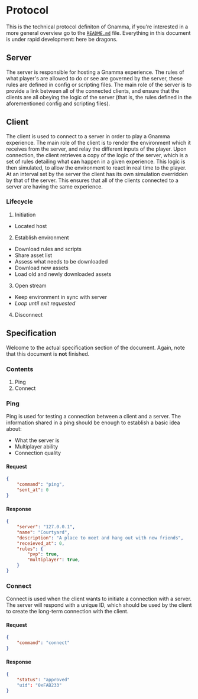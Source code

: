 # Protocol

This is the technical protocol definiton of Gnamma, if you're interested in a more general overview go to the [`README.md`](README.md) file. Everything in this document is under rapid development: here be dragons.

## Server

The server is responsible for hosting a Gnamma experience. The rules of what player's are allowed to do or see are governed by the server, these rules are defined in config or scripting files. The main role of the server is to provide a link between all of the connected clients, and ensure that the clients are all obeying the logic of the server (that is, the rules defined in the aforementioned config and scripting files).

## Client

The client is used to connect to a server in order to play a Gnamma experience. The main role of the client is to render the environment which it receives from the server, and relay the different inputs of the player. Upon connection, the client retrieves a copy of the logic of the server, which is a set of rules detailing what **can** happen in a given experience. This logic is then simulated, to allow the environment to react in real time to the player. At an interval set by the server the client has its own simulation overridden by that of the server. This ensures that all of the clients connected to a server are having the same experience.

### Lifecycle

1. Initiation
  - Located host
2. Establish environment
  - Download rules and scripts
  - Share asset list
  - Assess what needs to be downloaded
  - Download new assets
  - Load old and newly downloaded assets
3. Open stream
  - Keep environment in sync with server
  - *Loop until exit requested*
4. Disconnect

## Specification

Welcome to the actual specification section of the document. Again, note that this document is **not** finished.

### Contents

1. Ping
2. Connect

### Ping

Ping is used for testing a connection between a client and a server. The information shared in a ping should be enough to establish a basic idea about:

- What the server is
- Multiplayer ability
- Connection quality

#### Request

```json
{
    "command": "ping",
    "sent_at": 0
}
```

#### Response

```json
{
    "server": "127.0.0.1",
    "name": "Courtyard",
    "description": "A place to meet and hang out with new friends",
    "receieved_at": 0,
    "rules": {
        "pvp": true,
        "multiplayer": true,
    }
}
```

### Connect

Connect is used when the client wants to initiate a connection with a server. The server will respond with a unique ID, which should be used by the client to create the long-term connection with the client.


#### Request

```json
{
    "command": "connect"
}
```

#### Response

```json
{
    "status": "approved"
    "uid": "0xFAB233"
}
```
